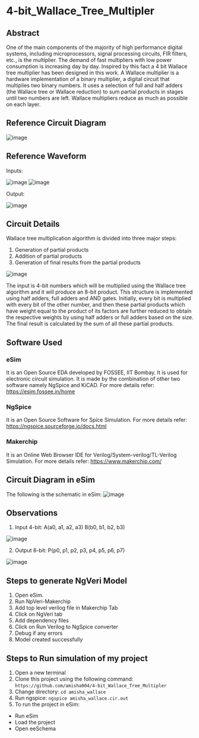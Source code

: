 # 4-bit_Wallace_Tree_Multipler

## Abstract
One of the main components of the majority of high performance digital systems, including microprocessors, signal processing circuits, FIR filters, etc., is the multiplier. The demand of fast multipliers with low power consumption is increasing day by day. Inspired by this fact a 4 bit Wallace tree multiplier has been designed in this work. A Wallace multiplier is a hardware implementation of a binary multiplier, a digital circuit that multiplies two binary numbers. It uses a selection of full and half adders (the Wallace tree or Wallace reduction) to sum partial products in stages until two numbers are left. Wallace multipliers reduce as much as possible on each layer.

## Reference Circuit Diagram
![image](https://user-images.githubusercontent.com/84026974/207696072-96b89606-287e-472f-be0b-9a4cdfddf136.png)

## Reference Waveform
Inputs:

![image](https://user-images.githubusercontent.com/84026974/207696427-e144fc92-0f74-4cd0-83a5-db208d3559c2.png) ![image](https://user-images.githubusercontent.com/84026974/207696984-e3c33376-ee9f-4299-a438-0656e3fd971d.png)

Output:

![image](https://user-images.githubusercontent.com/84026974/207697108-9e8add0e-4ac5-44c4-a0b8-27ca5e56f161.png)

## Circuit Details
Wallace tree multiplication algorithm is divided into three major steps:
1.	Generation of partial products 
2.	Addition of partial products 
3.	Generation of final results from the partial products

![image](https://user-images.githubusercontent.com/84026974/207697323-c3916bb3-a625-4c3c-b6ac-82026c5e1347.png)
 
The input is 4-bit numbers which will be multiplied using the Wallace tree algorithm and it will produce an 8-bit product. This structure is implemented using half adders, full adders and AND gates. Initially, every bit is multiplied with every bit of the other number, and then these partial products which have weight equal to the product of its factors are further reduced to obtain the respective weights by using half adders or full adders based on the size. The final result is calculated by the sum of all these partial products.


## Software Used
### eSim
It is an Open Source EDA developed by FOSSEE, IIT Bombay.
It is used for electronic circuit simulation. It is made by the combination of other two software namely NgSpice and KiCAD.
For more details refer: https://esim.fossee.in/home 

### NgSpice
It is an Open Source Software for Spice Simulation.
For more details refer: https://ngspice.sourceforge.io/docs.html 

### Makerchip
It is an Online Web Browser IDE for Verilog/System-verilog/TL-Verilog Simulation.
For more details refer: https://www.makerchip.com/ 

## Circuit Diagram in eSim

The following is the schematic in eSim:
![image](https://user-images.githubusercontent.com/84026974/207697621-0bb1365c-bca3-4ff2-b436-5b42388fd653.png)

## Observations
1.	Input 4-bit: A(a0, a1, a2, a3) B(b0, b1, b2, b3)

![image](https://user-images.githubusercontent.com/84026974/207697866-6ed7908f-9a3e-4d09-b871-4c72368de466.png)

2.	Output 8-bit: P(p0, p1, p2, p3, p4, p5, p6, p7)

![image](https://user-images.githubusercontent.com/84026974/207697951-1bd222db-2ac9-46f4-8263-92134ed056b3.png)

## Steps to generate NgVeri Model
1. Open eSim.
2. Run NpVeri-Makerchip
3. Add top level verilog file in Makerchip Tab
4. Click on NgVeri tab
5. Add dependency files
6. Click on Run Verilog to NgSpice converter
7. Debug if any errors
8. Model created successfully 

## Steps to Run simulation of my project
1. Open a new terminal
2. Clone this project using the following command: 
`https://github.com/amisha004/4-bit_Wallace_Tree_Multipler`
3. Change directory:
`cd amisha_wallace`
4. Run ngspice:
`ngspice amisha_wallace.cir.out`
5. To run the project in eSim:
- Run eSim
- Load the project
- Open eeSchema
